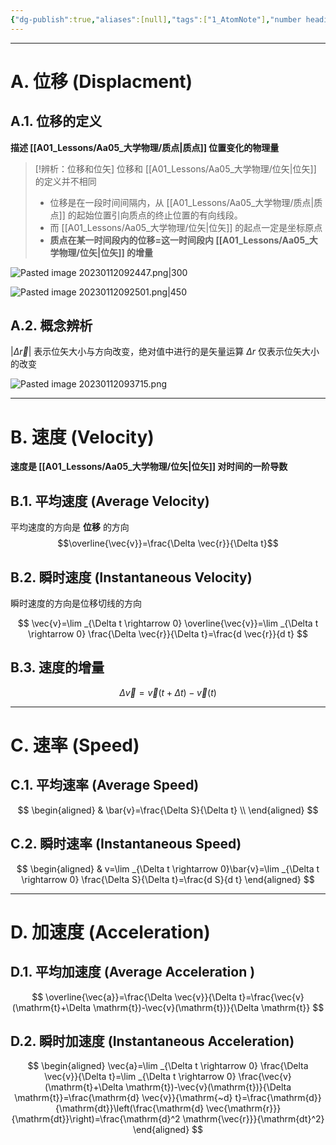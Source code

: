 ```yaml
---
{"dg-publish":true,"aliases":[null],"tags":["1_AtomNote"],"number headings":"auto, first-level 1, max 6, A.1.","Created-Date":"2022-12-26 09:37:38","Modified-Date":"2024-04-18 11:53:26","permalink":"/A01_Lessons/Aa05_大学物理/质点的运动描述参量/","dgPassFrontmatter":true}
---
```



---

# A. 位移 (Displacment)

## A.1. 位移的定义

**描述 [[A01_Lessons/Aa05_大学物理/质点\|质点]] 位置变化的物理量**

>[!辨析：位移和位矢]
>位移和 [[A01_Lessons/Aa05_大学物理/位矢\|位矢]] 的定义并不相同
>
>- 位移是在一段时间间隔内，从 [[A01_Lessons/Aa05_大学物理/质点\|质点]] 的起始位置引向质点的终止位置的有向线段。
>- 而 [[A01_Lessons/Aa05_大学物理/位矢\|位矢]] 的起点一定是坐标原点
>- **质点在某一时间段内的位移=这一时间段内 [[A01_Lessons/Aa05_大学物理/位矢\|位矢]] 的增量**



![Pasted image 20230112092447.png|300](/img/user/Z02_ObFiles/Attachments/Pasted%20image%2020230112092447.png)

![Pasted image 20230112092501.png|450](/img/user/Z02_ObFiles/Attachments/Pasted%20image%2020230112092501.png)


## A.2. 概念辨析

 $|\Delta \vec{r}|$ 表示位矢大小与方向改变，绝对值中进行的是矢量运算
 $\Delta r$ 仅表示位矢大小的改变

![Pasted image 20230112093715.png](/img/user/Z02_ObFiles/Attachments/Pasted%20image%2020230112093715.png)




---

# B. 速度 (Velocity)

**速度是 [[A01_Lessons/Aa05_大学物理/位矢\|位矢]] 对时间的一阶导数**

## B.1. 平均速度 (Average Velocity)
平均速度的方向是 **位移** 的方向
$$\overline{\vec{v}}=\frac{\Delta \vec{r}}{\Delta t}$$

## B.2. 瞬时速度 (Instantaneous Velocity)
瞬时速度的方向是位移切线的方向

$$
\vec{v}=\lim _{\Delta t \rightarrow 0} \overline{\vec{v}}=\lim _{\Delta t \rightarrow 0} \frac{\Delta \vec{r}}{\Delta t}=\frac{d \vec{r}}{d t}
$$

## B.3. 速度的增量

$$
\Delta \vec{v}=\vec{v}(t+\Delta t)-\vec{v}(t)
$$


---

# C. 速率 (Speed)
## C.1. 平均速率 (Average Speed)
$$
\begin{aligned}
& \bar{v}=\frac{\Delta S}{\Delta t} \\
\end{aligned}
$$


## C.2. 瞬时速率 (Instantaneous Speed)
$$
\begin{aligned}
& v=\lim _{\Delta t \rightarrow 0}\bar{v}=\lim _{\Delta t \rightarrow 0} \frac{\Delta S}{\Delta t}=\frac{d S}{d t}
\end{aligned}
$$


---

# D. 加速度 (Acceleration)

## D.1. 平均加速度 (Average Acceleration )

$$
\overline{\vec{a}}=\frac{\Delta \vec{v}}{\Delta t}=\frac{\vec{v}(\mathrm{t}+\Delta \mathrm{t})-\vec{v}(\mathrm{t})}{\Delta \mathrm{t}}
$$


## D.2. 瞬时加速度 (Instantaneous Acceleration)

$$
\begin{aligned}
\vec{a}=\lim _{\Delta t \rightarrow 0} \frac{\Delta \vec{v}}{\Delta t}=\lim _{\Delta t \rightarrow 0} \frac{\vec{v}(\mathrm{t}+\Delta \mathrm{t})-\vec{v}(\mathrm{t})}{\Delta \mathrm{t}}=\frac{\mathrm{d} \vec{v}}{\mathrm{~d} t}=\frac{\mathrm{d}}{\mathrm{dt}}\left(\frac{\mathrm{d} \vec{\mathrm{r}}}{\mathrm{dt}}\right)=\frac{\mathrm{d}^2 \mathrm{\vec{r}}}{\mathrm{dt}^2}
\end{aligned}
$$
